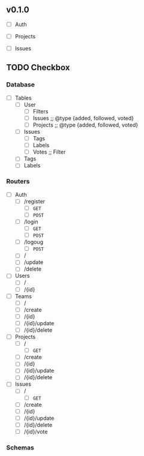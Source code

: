 v0.1.0
------
- [ ] Auth
- [ ] Projects
- [ ] Issues


## TODO Checkbox
### Database
- [ ] Tables
    - [ ] User
        - [ ] Filters
        - [ ] Issues    ;; @type {added, followed, voted}
        - [ ] Projects  ;; @type {added, followed, voted}
    - [ ] Issues
        - [ ] Tags
        - [ ] Labels
        - [ ] Votes     ;; Filter
    - [ ] Tags
    - [ ] Labels

### Routers
- [ ] Auth
    - [ ] /register
        - [ ] `GET`
        - [ ] `POST`
    - [ ] /login
        - [ ] `GET`
        - [ ] `POST`
    - [ ] /logoug
        - [ ] `POST`
    - [ ] /
    - [ ] /update
    - [ ] /delete
- [ ] Users
    - [ ] /
    - [ ] /{id}
- [ ] Teams
    - [ ] /
    - [ ] /create
    - [ ] /{id}
    - [ ] /{id}/update
    - [ ] /{id}/delete
- [ ] Projects
    - [ ] /
        - [ ] `GET`
    - [ ] /create
    - [ ] /{id}
    - [ ] /{id}/update
    - [ ] /{id}/delete
- [ ] Issues
    - [ ] /
        - [ ] `GET`
    - [ ] /create
    - [ ] /{id}
    - [ ] /{id}/update
    - [ ] /{id}/delete
    - [ ] /{id}/vote

### Schemas
